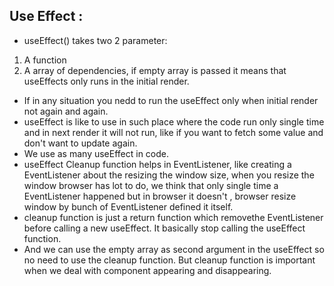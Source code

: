 ## Use Effect :
- useEffect() takes two 2 parameter:
1. A function
2.  A array of dependencies,  if empty array is passed it means that useEffects only runs
in the initial render.
- If in any situation you  nedd to run the useEffect only when initial render not again and again.
- useEffect is like to use in such place where the code run only single time and in next render it will not run, like if you want to fetch some value and don't want to update again.
- We use as many useEffect in code.
- useEffect Cleanup function helps in EventListener, like creating a EventListener about the resizing the window size, when you resize the window browser has lot to do, we think that only single time a EventListener happened but in browser it doesn't , browser resize window by bunch of EventListener defined it itself.
- cleanup function is just a return function which removethe EventListener before calling a new useEffect. It basically stop calling the useEffect function.
- And we can use the empty array as second argument in the useEffect so no need to use the cleanup function. But cleanup function is important when we deal with component appearing and disappearing.
